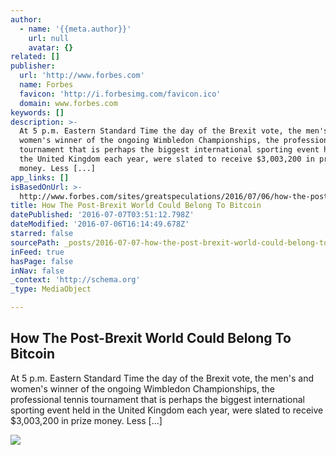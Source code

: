 ```yaml
---
author:
  - name: '{{meta.author}}'
    url: null
    avatar: {}
related: []
publisher:
  url: 'http://www.forbes.com'
  name: Forbes
  favicon: 'http://i.forbesimg.com/favicon.ico'
  domain: www.forbes.com
keywords: []
description: >-
  At 5 p.m. Eastern Standard Time the day of the Brexit vote, the men's and
  women's winner of the ongoing Wimbledon Championships, the professional tennis
  tournament that is perhaps the biggest international sporting event held in
  the United Kingdom each year, were slated to receive $3,003,200 in prize
  money. Less [...]
app_links: []
isBasedOnUrl: >-
  http://www.forbes.com/sites/greatspeculations/2016/07/06/how-the-post-brexit-world-could-belong-to-bitcoin/
title: How The Post-Brexit World Could Belong To Bitcoin
datePublished: '2016-07-07T03:51:12.798Z'
dateModified: '2016-07-06T16:14:49.678Z'
starred: false
sourcePath: _posts/2016-07-07-how-the-post-brexit-world-could-belong-to-bitcoin.md
inFeed: true
hasPage: false
inNav: false
_context: 'http://schema.org'
_type: MediaObject

---
```

<article style=""><h1>How The Post-Brexit World Could Belong To Bitcoin</h1><p>At 5 p.m. Eastern Standard Time the day of the Brexit vote, the men's and women's winner of the ongoing Wimbledon Championships, the professional tennis tournament that is perhaps the biggest international sporting event held in the United Kingdom each year, were slated to receive $3,003,200 in prize money. Less [...]</p><img src="http://i.forbesimg.com/media/assets/forbes_1200x1200.jpg" /></article>